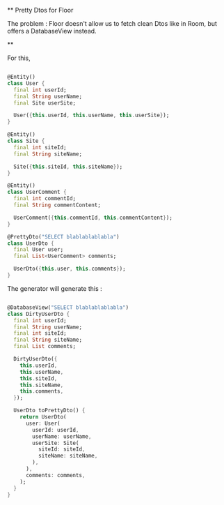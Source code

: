 ** Pretty Dtos for Floor

The problem : Floor doesn't allow us to fetch clean Dtos like in Room, but offers a DatabaseView instead.

**

For this,

```dart

@Entity()
class User {
  final int userId;
  final String userName;
  final Site userSite;

  User({this.userId, this.userName, this.userSite});
}

@Entity()
class Site {
  final int siteId;
  final String siteName;

  Site({this.siteId, this.siteName});
}

@Entity()
class UserComment {
  final int commentId;
  final String commentContent;

  UserComment({this.commentId, this.commentContent});
}

@PrettyDto("SELECT blablablablabla")
class UserDto {
  final User user;
  final List<UserComment> comments;

  UserDto({this.user, this.comments});
}

```

The generator will generate this :

```dart

@DatabaseView("SELECT blablablablabla")
class DirtyUserDto {
  final int userId;
  final String userName;
  final int siteId;
  final String siteName;
  final List comments;

  DirtyUserDto({
    this.userId,
    this.userName,
    this.siteId,
    this.siteName,
    this.comments,
  });

  UserDto toPrettyDto() {
    return UserDto(
      user: User(
        userId: userId,
        userName: userName,
        userSite: Site(
          siteId: siteId,
          siteName: siteName,
        ),
      ),
      comments: comments,
    );
  }
}

```